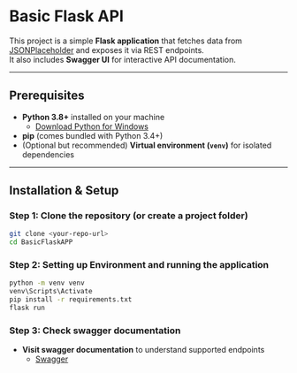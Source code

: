 # Basic Flask API

This project is a simple **Flask application** that fetches data from [JSONPlaceholder](https://jsonplaceholder.typicode.com) and exposes it via REST endpoints.  
It also includes **Swagger UI** for interactive API documentation.

---

## Prerequisites

- **Python 3.8+** installed on your machine  
  - [Download Python for Windows](https://www.python.org/downloads/windows/) 
- **pip** (comes bundled with Python 3.4+)  
- (Optional but recommended) **Virtual environment (`venv`)** for isolated dependencies  

---

## Installation & Setup

### Step 1: Clone the repository (or create a project folder)
```bash
git clone <your-repo-url>
cd BasicFlaskAPP
```

### Step 2: Setting up Environment and running the application
```bash
python -m venv venv
venv\Scripts\Activate
pip install -r requirements.txt
flask run
```

### Step 3: Check swagger documentation
- **Visit swagger documentation** to understand supported endpoints
    - [Swagger](http://127.0.0.1:5000/apidocs/) 